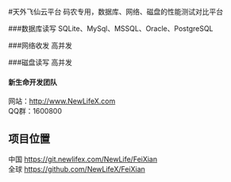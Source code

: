 ﻿#天外飞仙云平台
码农专用，数据库、网络、磁盘的性能测试对比平台  

###数据库读写
SQLite、MySql、MSSQL、Oracle、PostgreSQL  

###网络收发
高并发  

###磁盘读写
高并发  

#### 新生命开发团队  
网站：http://www.NewLifeX.com  
QQ群：1600800  

## 项目位置
中国 https://git.newlifex.com/NewLife/FeiXian  
全球 https://github.com/NewLifeX/FeiXian  
